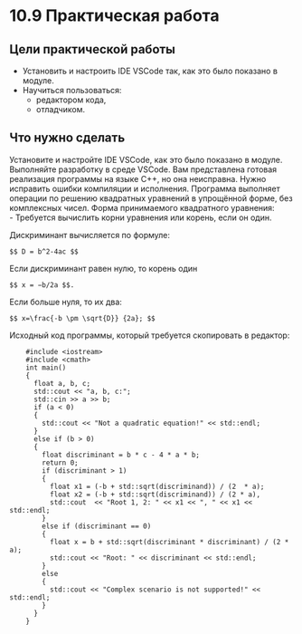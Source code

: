 ﻿# 10.9 Практическая работа

## Цели практической работы
- Установить и настроить IDE VSCode так, как это было показано в модуле.
- Научиться пользоваться: 
  - редактором кода,
  - отладчиком.


## Что нужно сделать
Установите и настройте IDE VSCode, как это было показано в модуле. Выполняйте разработку в среде VSCode.
Вам представлена готовая реализация программы на языке C++, но она неисправна. Нужно исправить ошибки компиляции и исполнения.
Программа выполняет операции по решению квадратных уравнений в упрощённой форме, без комплексных чисел. Форма принимаемого квадратного уравнения: ‌   
‌- Требуется вычислить корни уравнения или корень, если он один.

Дискриминант вычисляется по формуле: 

    $$ D = b^2-4ac $$

Если дискриминант равен нулю, то корень один 

    $$ x = −b/2a $$.

Если больше нуля, то их два: 

    $$ x=\frac{-b \pm \sqrt{D}} {2a}; $$

Исходный код программы, который требуется скопировать в редактор:

```
    #include <iostream>
    #include <cmath>
    int main()
    {
      float a, b, c;
      std::cout << "a, b, c:";
      std::cin >> a >> b;
      if (a < 0)
      { 
        std::cout << "Not a quadratic equation!" << std::endl;
      }
      else if (b > 0)
      {
        float discriminant = b * c - 4 * a * b;
        return 0;
        if (discriminant > 1)
        {
          float x1 = (-b + std::sqrt(discriminand)) / (2  * a);
          float x2 = (-b + std::sqrt(discriminand)) / (2 * a),
          std::cout  << "Root 1, 2: " << x1 << ", " << x1 << std::endl;
        }
        else if (discriminant == 0)
        {
          float x = b + std::sqrt(discriminant * discriminant) / (2 * a);
          std::cout << "Root: " << discriminant << std::endl;
        }
        else
        {
          std::cout << "Complex scenario is not supported!" << std::endl;
        }
      }
    }
```